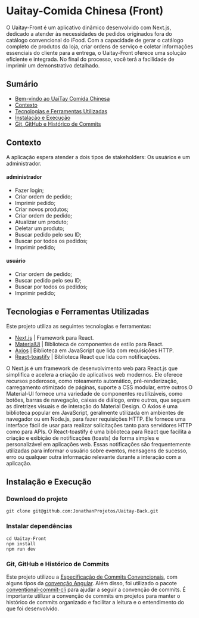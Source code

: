 # Uaitay-Comida Chinesa (Front)
O Uaitay-Front é um aplicativo dinâmico desenvolvido com Next.js, dedicado a atender às necessidades de pedidos originados fora do catálogo convencional do iFood. Com a capacidade de gerar o catálogo completo de produtos da loja, criar ordens de serviço e coletar informações essenciais do cliente para a entrega, o Uaitay-Front oferece uma solução eficiente e integrada. No final do processo, você terá a facilidade de imprimir um demonstrativo detalhado. 

</details>

## Sumário
- [Bem-vindo ao UaiTay Comida Chinesa](#Uaitay-Comida-Chinesa-(Front))
- [Contexto](#contexto)
- [Tecnologias e Ferramentas Utilizadas](#tecnologias-e-ferramentas-utilizadas)
- [Instalação e Execução](#instalação-e-execução)
- [Git, GitHub e Histórico de Commits](#git-github-e-histórico-de-commits)
  
## Contexto
A aplicação espera atender a dois tipos de stakeholders: Os usuários e um administrador.

#### administrador
- Fazer login;
- Criar ordem de pedido;
- Imprimir pedido;
- Criar novos produtos;
- Criar ordem de pedido;
- Atualizar um produto;
- Deletar um produto;
- Buscar pedido pelo seu ID;
- Buscar por todos os pedidos;
- Imprimir pedido;

#### usuário
- Criar ordem de pedido;
- Buscar pedido pelo seu ID;
- Buscar por todos os pedidos;
- Imprimir pedido;

## Tecnologias e Ferramentas Utilizadas

Este projeto utiliza as seguintes tecnologias e ferramentas:

- [Next.js](https://nextjs.org/docs) | Framework para React. 
- [MaterialUi](https://mui.com/material-ui/) | Biblioteca de componentes de estilo para React.
- [Axios](https://axios-http.com/ptbr/docs/api_intro) | Biblioteca em JavaScript que lida com requisições HTTP.
- [React-toastify](https://fkhadra.github.io/react-toastify/introduction) | Biblioteca React que lida com notificações.

O Next.js é um framework de desenvolvimento web para React.js que simplifica e acelera a criação de aplicativos web modernos. Ele oferece recursos poderosos, como roteamento automático, pré-renderização, carregamento otimizado de páginas, suporte a CSS modular, entre outros.O Material-UI fornece uma variedade de componentes reutilizáveis, como botões, barras de navegação, caixas de diálogo, entre outros, que seguem as diretrizes visuais e de interação do Material Design. O Axios é uma biblioteca popular em JavaScript, geralmente utilizada em ambientes de navegador ou em Node.js, para fazer requisições HTTP. Ele fornece uma interface fácil de usar para realizar solicitações tanto para servidores HTTP como para APIs. O React-toastify é uma biblioteca para React que facilita a criação e exibição de notificações (toasts) de forma simples e personalizável em aplicações web. Essas notificações são frequentemente utilizadas para informar o usuário sobre eventos, mensagens de sucesso, erro ou qualquer outra informação relevante durante a interação com a aplicação. 

## Instalação e Execução
### Download do projeto
```
git clone git@github.com:JonathanProjetos/Uaitay-Back.git
```

### Instalar dependências
```
cd Uaitay-Front
npm install
npm run dev
```

### Git, GitHub e Histórico de Commits
Este projeto utilizou a [Especificação de Commits Convencionais](https://www.conventionalcommits.org/en/v1.0.0/), com alguns tipos da [convenção Angular](https://github.com/angular/angular/blob/22b96b9/CONTRIBUTING.md#-commit-message-guidelines). Além disso, foi utilizado o pacote [conventional-commit-cli](https://www.npmjs.com/package/conventional-commit-cli) para ajudar a seguir a convenção de commits. É importante utilizar a convenção de commits em projetos para manter o histórico de commits organizado e facilitar a leitura e o entendimento do que foi desenvolvido.
